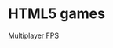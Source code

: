 # HTML5 games
[Multiplayer FPS](http://htmlpreview.github.io/?https://github.com/WormChickenWizard/WormChickenWizard.github.io/blob/master/Multiplayer-FPS/index.html)

